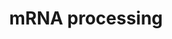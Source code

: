 ---
annotations:
- type: Pathway Ontology
  value: transcription pathway
- type: Pathway Ontology
  value: spliceosome pathway
authors:
- MaintBot
- Khanspers
- Ddigles
- Egonw
- Mkutmon
- Eweitz
description: 'This process describes the conversion of precursor messenger RNA into
  mature messenger RNA (mRNA).  The pre-mRNA molecule undergoes three main modifications.
  These modifications are 5'' capping, 3'' polyadenylation, and RNA splicing, which
  occur in the cell nucleus before the RNA is translated.  5'' Capping: Capping of
  the pre-mRNA involves the addition of 7-methylguanosine (m7G) to the 5'' end. The
  cap protects the 5'' end of the primary RNA transcript from attack by ribonucleases
  that have specificity to the 3''5'' phosphodiester bonds.  3'' Processing: The pre-mRNA
  processing at the 3'' end of the RNA molecule involves cleavage of its 3'' end and
  then the addition of about 200 adenine residues to form a poly(A) tail. As the poly(A)
  tails is synthesised, it binds multiple copies of poly(A) binding protein, which
  protects the 3''end from ribonuclease digestion.  Splicing: RNA splicing is the
  process by which introns, regions of RNA that do not code for protein, are removed
  from the pre-mRNA and the remaining exons connected to re-form a single continuous
  molecule.   Description adapted from Wikipedia: http://en.wikipedia.org/wiki/Post-transcriptional_modification  Pathway
  adapted from http://www.reactome.org.'
last-edited: 2021-05-19
organisms:
- Gallus gallus
redirect_from:
- /index.php/Pathway:WP793
- /instance/WP793
schema-jsonld:
- '@context': https://schema.org/
  '@id': https://wikipathways.github.io/pathways/WP793.html
  '@type': Dataset
  creator:
    '@type': Organization
    name: WikiPathways
  description: 'This process describes the conversion of precursor messenger RNA into
    mature messenger RNA (mRNA).  The pre-mRNA molecule undergoes three main modifications.
    These modifications are 5'' capping, 3'' polyadenylation, and RNA splicing, which
    occur in the cell nucleus before the RNA is translated.  5'' Capping: Capping
    of the pre-mRNA involves the addition of 7-methylguanosine (m7G) to the 5'' end.
    The cap protects the 5'' end of the primary RNA transcript from attack by ribonucleases
    that have specificity to the 3''5'' phosphodiester bonds.  3'' Processing: The
    pre-mRNA processing at the 3'' end of the RNA molecule involves cleavage of its
    3'' end and then the addition of about 200 adenine residues to form a poly(A)
    tail. As the poly(A) tails is synthesised, it binds multiple copies of poly(A)
    binding protein, which protects the 3''end from ribonuclease digestion.  Splicing:
    RNA splicing is the process by which introns, regions of RNA that do not code
    for protein, are removed from the pre-mRNA and the remaining exons connected to
    re-form a single continuous molecule.   Description adapted from Wikipedia: http://en.wikipedia.org/wiki/Post-transcriptional_modification  Pathway
    adapted from http://www.reactome.org.'
  keywords:
  - CELF1
  - RNMT
  - CPSF2
  - SF3B5
  - 'Email:           John.Bell@orcc.on.ca'
  - 'Telephone:    613-737-7700 ext 6893'
  - SF3B4
  - SF3B3
  - HNRPA3P1
  - SF3A3
  - ATP
  - SF3B2
  - SFSWAP
  - SNRPD3
  - SNRPF
  - 'We are studying a family of kinases which we believe provide an interface between
    intracellular signaling networks and the post-transcriptional mechanism of mRNA
    splicing. We are performing a structure:function analysis of the three Clk family
    members to identify domains in the three proteins which are involved in regulating
    splicing. Using homologous recombination we are generating null strains of mice
    which are lacking one, two or all three Clk genes. The Clk kinases all possess
    dual specificity kinase activity and yeast expression systems are being used to
    produce large amounts of the kinase to perform a detailed analysis of the sites
    of serine, threonine and tyrosine autophosphorylation within the kinase.</br>Homology
    Mapping from Homo sapiens to Gallus gallus: Original ID = L:1195'
  - SNRPE
  - CDC40
  - DHX15
  - SFRS9
  - CLK4
  - RBM5
  - NXF1
  - HNRNPU
  - SRSF6
  - HNRNPM
  - SNRPB
  - HNRNPK
  - SNRPB2
  - NONO
  - PRPF4B
  - PRPF40A
  - SFRS16
  - HNRNPAB
  - PPM1G
  - The control of pre-mRNA splicing by the Clk kinase family
  - Rnu6
  - CPSF1
  - DDX20
  - SREK1
  - SRSF1
  - RBM17
  - DNAJC8
  - LSM2
  - SNRPD2
  - CSTF1
  - HNRPC
  - POLR2A
  - SPOP
  - YBX1
  - CSTF3
  - SNRNP40
  - SUGP2
  - PCBP2
  - XRN2
  - SUGP1
  - TXNL4A
  - HRMT1L2
  - University of Ottawa
  - SRRM1
  - DHX38
  - SFRS2
  - CLK2
  - DICER1
  - FUS
  - DHX8
  - SUPT5H
  - RBMX
  - LSM7
  - SNU13
  - TMED10
  - RNPS1
  - SRSF7
  - CELF2
  - PTBP2
  - U4 snRNA
  - TRA2B
  - PRPF6
  - Associate Scientist, The Ottawa Hospital Research Institute
  - NCBP2
  - HNRPA1
  - HNRNPA2B1
  - PTBP1
  - SRPK1
  - DHX16
  - U2AF1
  - METTL3
  - SNRPD1
  - SRPK2
  - CD2BP2
  - PRPF8
  - PHF5A
  - HNRPL
  - SRSF5
  - RNGTT
  - RBM39
  - Professor, Depts. of Medicine and Biochemistry, Microbiology &amp;amp; Immunology
  - SNRNP70
  - CPSF3
  - RNU2
  - DDX1
  - SRP54
  - SF3A2
  - SRSF10
  - HRMT1L1
  - PABPN1
  - SF3A1
  - U1 snRNA
  - CSTF2T
  - SNRPA1
  - NUDT21
  - CLK1
  - SFPQ
  - SMC1L1
  - HNRNPR
  - PSKH1
  - SNRPG
  - CLP1
  - PAPOLA
  - PRPF4
  - CELF4
  - PRPF18
  - 'Fax:              613-247-3524'
  - HNRNPD
  - SF3B1
  - GMP
  - CLK3
  - DHX9
  - U5 snRNA
  - PRPF3
  - NCBP1
  - Career Scientist, Ottawa Regional Cancer Centre
  - CSTF2
  - CPSF4
  - SFRS4
  - EFTUD2
  - HNRNPH1
  - SNRPA
  - U2AF2
  - SRSF3
  license: CC0
  name: mRNA processing
seo: CreativeWork
title: mRNA processing
wpid: WP793
---